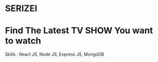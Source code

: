 # SERIZEI

# Find The Latest TV SHOW You want to watch

Skills : React JS, Node JS, Express JS, MongoDB
